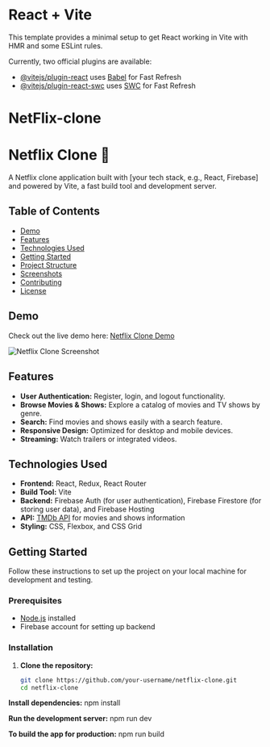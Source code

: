 # React + Vite

This template provides a minimal setup to get React working in Vite with HMR and some ESLint rules.

Currently, two official plugins are available:

- [@vitejs/plugin-react](https://github.com/vitejs/vite-plugin-react/blob/main/packages/plugin-react/README.md) uses [Babel](https://babeljs.io/) for Fast Refresh
- [@vitejs/plugin-react-swc](https://github.com/vitejs/vite-plugin-react-swc) uses [SWC](https://swc.rs/) for Fast Refresh
# NetFlix-clone

# Netflix Clone 🎥

A Netflix clone application built with [your tech stack, e.g., React, Firebase] and powered by Vite, a fast build tool and development server.

## Table of Contents

- [Demo](#demo)
- [Features](#features)
- [Technologies Used](#technologies-used)
- [Getting Started](#getting-started)
- [Project Structure](#project-structure)
- [Screenshots](#screenshots)
- [Contributing](#contributing)
- [License](#license)

## Demo

Check out the live demo here: [Netflix Clone Demo](https://your-live-demo-link.com)

![Netflix Clone Screenshot](link-to-screenshot-image)

## Features

- **User Authentication:** Register, login, and logout functionality.
- **Browse Movies & Shows:** Explore a catalog of movies and TV shows by genre.
- **Search:** Find movies and shows easily with a search feature.
- **Responsive Design:** Optimized for desktop and mobile devices.
- **Streaming:** Watch trailers or integrated videos.

## Technologies Used

- **Frontend:** React, Redux, React Router
- **Build Tool:** Vite
- **Backend:** Firebase Auth (for user authentication), Firebase Firestore (for storing user data), and Firebase Hosting
- **API:** [TMDb API](https://www.themoviedb.org/documentation/api) for movies and shows information
- **Styling:** CSS, Flexbox, and CSS Grid

## Getting Started

Follow these instructions to set up the project on your local machine for development and testing.

### Prerequisites

- [Node.js](https://nodejs.org/) installed
- Firebase account for setting up backend

### Installation

1. **Clone the repository:**

   ```bash
   git clone https://github.com/your-username/netflix-clone.git
   cd netflix-clone


**Install dependencies:**
npm install


**Run the development server:**
npm run dev


**To build the app for production:**
npm run build